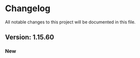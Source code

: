 # Changelog

All notable changes to this project will be documented in this file.

## Version: 1.15.60

### New



